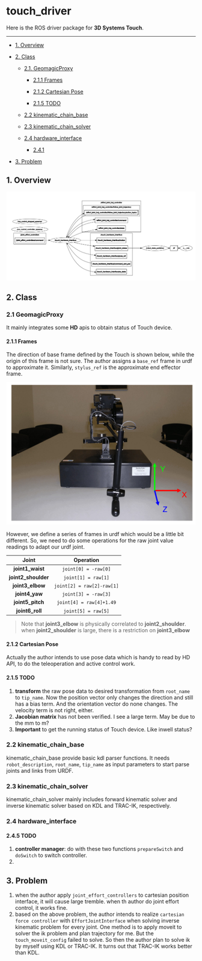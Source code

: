 # touch_driver

Here is the ROS driver package for **3D Systems Touch**.

___

- [1. Overview](#1-overview)

- [2. Class](#2-class)

  - [2.1. GeomagicProxy](#21-geomagicproxy)

    - [2.1.1 Frames](#211-frames)

    - [2.1.2 Cartesian Pose](#212-cartesian-pose)
    - [2.1.5 TODO](#215-todo)

  - [2.2 kinematic_chain_base](#22-kinematic_chain_base)

  - [2.3 kinematic_chain_solver](#23-kinematic_chain_solver)

  - [2.4 hardware_interface](#24-hardware_interface)

    - [2.4.1 ]()

- [3. Problem](#3-problem)

## 1. Overview

![touch_hardware_interface_node_map](../img/touch_hardware_interface_node_map.png)

## 2. Class

### 2.1 GeomagicProxy

It mainly integrates some **HD** apis to obtain status of Touch device. 

#### 2.1.1 Frames

The direction of base frame defined by the Touch is shown below, while the origin of this frame is not sure. The author assigns a `base_ref` frame in urdf to approximate it. Similarly, `stylus_ref` is the approximate end effector frame.

![Cartesian_Device_Space](../img/Cartesian_Device_Space.png)

However, we define a series of frames in urdf which would be a little bit different. So, we need to do some operations for the raw joint value readings to adapt our urdf joint.

|  Joint  |  Operation  |
| :--: | :--: |
| **joint1_waist** | `joint[0] = -raw[0]` |
| **joint2_shoulder** | `joint[1] = raw[1]` |
| **joint3_elbow** | `joint[2] = raw[2]-raw[1]` |
| **joint4_yaw** | `joint[3] = -raw[3]` |
| **joint5_pitch** | `joint[4] = raw[4]+1.49` |
| **joint6_roll** | `joint[5] = raw[5]` |

> Note that **joint3_elbow** is physically correlated to **joint2_shoulder**. when **joint2_shoulder** is large, there is a restriction on **joint3_elbow**

#### 2.1.2 Cartesian Pose 

Actually the author intends to use pose data which is handy to read by HD API, to do the teleoperation and active control work. 

#### 2.1.5 TODO

1. **transform** the raw pose data to desired transformation from `root_name` to `tip_name`. Now the position vector only changes the direction and still has a bias term. And the orientation vector do none changes. The velocity term is not right, either.
2. **Jacobian matrix** has not been verified. I see a large term. May be due to the mm to m?
3. **Important** to get the running status of Touch device. Like inwell status? 

### 2.2 kinematic_chain_base

kinematic_chain_base provide basic kdl parser functions. It needs `robot_description`, `root_name`, `tip_name` as input parameters to start parse joints and links from URDF.

### 2.3 kinematic_chain_solver

kinematic_chain_solver mainly includes forward kinematic solver and inverse kinematic solver based on KDL and TRAC-IK, respectively. 

### 2.4 hardware_interface



#### 2.4.5 TODO

1. **controller manager**: do with these two functions `prepareSwitch` and `doSwitch` to switch controller.
2. 



## 3. Problem

1. when the author apply `joint_effort_controllers` to cartesian position interface, it will cause large tremble. when th author do joint effort control, it works fine. 
1. based on the above problem, the author intends to realize `cartesian force controller` with `EffortJointInterface` when solving inverse kinematic problem for every joint. One method is to apply moveit to solver the ik problem and plan trajectory for me. But the `touch_moveit_config` failed to solve. So then the author plan to solve ik by myself using KDL or TRAC-IK. It turns out that TRAC-IK works better than KDL.
